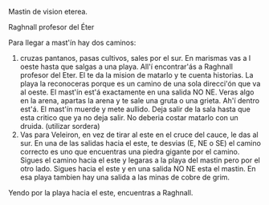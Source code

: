 Mastin de vision eterea.

Raghnall profesor del Éter

Para llegar a mast'ín hay dos caminos:
1) cruzas pantanos, pasas cultivos, sales por el sur.
En marismas vas a l oeste hasta que salgas a una playa. All'í encontrar'ás a Raghnall profesor del Eter.
El te da la mision de matarlo y te cuenta historias.
La playa la reconoceras porque es un camino de una sola direcci'ón que va al oeste.
El mast'ín est'á exactamente en una salida NO NE.
Veras algo en la arena, apartas la arena y te sale una gruta o una grieta. Ah'í dentro est'á. El mast'ín muerde y mete aullido. Deja salir de la sala hasta que esta critico que ya no deja salir.
No deberia costar matarlo con un druida.
(utilizar sordera)
2) Vas para Veleiron, en vez de tirar al este en el cruce del cauce, le das al sur.
En una de las salidas hacia el este, te desvias (E, NE o SE) el camino correcto es uno que encuentras una piedra gigante por el camino.
Sigues el camino hacia el este y legaras a la playa del mastin pero por el otro lado.
Sigues hacia el este y en una salida NO NE esta el mastin. En esa playa tambien hay una salida a las minas de cobre de grim.

Yendo por la playa hacia el este, encuentras a Raghnall.
